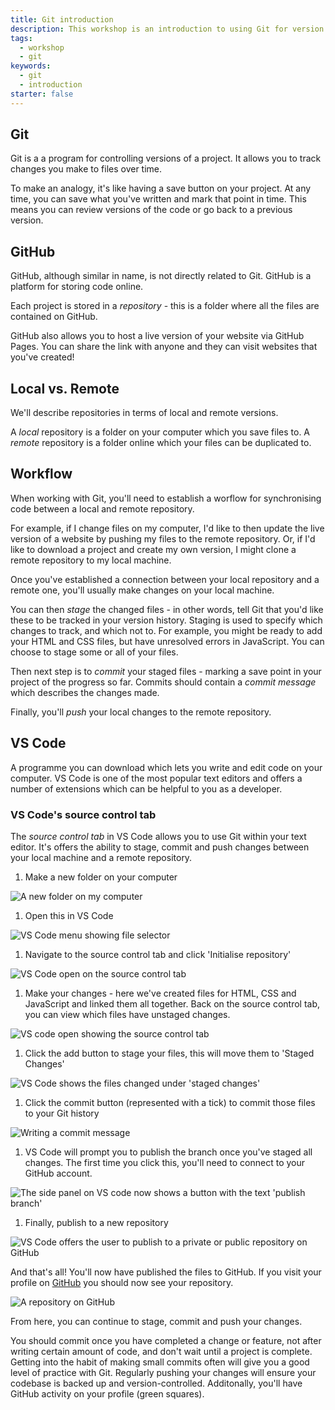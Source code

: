 ```yaml
---
title: Git introduction
description: This workshop is an introduction to using Git for version control; GitHub for hosting a codebase and deploying a website; and VS Code for writing and editing code, as well as version control.
tags:
  - workshop
  - git
keywords:
  - git
  - introduction
starter: false
---
```


## Git

Git is a a program for controlling versions of a project. It allows you to track changes you make to files over time.

To make an analogy, it's like having a save button on your project. At any time, you can save what you've written and mark that point in time. This means you can review versions of the code or go back to a previous version.

## GitHub

GitHub, although similar in name, is not directly related to Git. GitHub is a platform for storing code online.

Each project is stored in a _repository_ - this is a folder where all the files are contained on GitHub.

GitHub also allows you to host a live version of your website via GitHub Pages. You can share the link with anyone and they can visit websites that you've created!

## Local vs. Remote

We'll describe repositories in terms of local and remote versions.

A _local_ repository is a folder on your computer which you save files to. A _remote_ repository is a folder online which your files can be duplicated to.

## Workflow

When working with Git, you'll need to establish a worflow for synchronising code between a local and remote repository.

For example, if I change files on my computer, I'd like to then update the live version of a website by pushing my files to the remote repository. Or, if I'd like to download a project and create my own version, I might clone a remote repository to my local machine.

Once you've established a connection between your local repository and a remote one, you'll usually make changes on your local machine.

You can then _stage_ the changed files - in other words, tell Git that you'd like these to be tracked in your version history. Staging is used to specify which changes to track, and which not to. For example, you might be ready to add your HTML and CSS files, but have unresolved errors in JavaScript. You can choose to stage some or all of your files.

Then next step is to _commit_ your staged files - marking a save point in your project of the progress so far. Commits should contain a _commit message_ which describes the changes made.

Finally, you'll _push_ your local changes to the remote repository.

## VS Code

A programme you can download which lets you write and edit code on your computer. VS Code is one of the most popular text editors and offers a number of extensions which can be helpful to you as a developer.

### VS Code's source control tab

The _source control tab_ in VS Code allows you to use Git within your text editor. It's offers the ability to stage, commit and push changes between your local machine and a remote repository.

1. Make a new folder on your computer

![A new folder on my computer](./images/git-1.jpg)

1. Open this in VS Code

![VS Code menu showing file selector](./images/git-2.jpg)

1. Navigate to the source control tab and click 'Initialise repository'

![VS Code open on the source control tab](./images/git-3.jpg)

1. Make your changes - here we've created files for HTML, CSS and JavaScript and linked them all together. Back on the source control tab, you can view which files have unstaged changes.

![VS code open showing the source control tab](./images/git-4.jpg)

1. Click the add button to stage your files, this will move them to 'Staged Changes'

![VS Code shows the files changed under 'staged changes'](./images/git-5.jpg)

1. Click the commit button (represented with a tick) to commit those files to your Git history

![Writing a commit message](./images/git-6.jpg)

1. VS Code will prompt you to publish the branch once you've staged all changes. The first time you click this, you'll need to connect to your GitHub account.

![The side panel on VS code now shows a button with the text 'publish branch'](./images/git-7.jpg)

1. Finally, publish to a new repository

![VS Code offers the user to publish to a private or public repository on GitHub](./images/git-8.jpg)

And that's all! You'll now have published the files to GitHub. If you visit your profile on [GitHub](https://www.github.com) you should now see your repository.

![A repository on GitHub](./images/git-9.jpg)

From here, you can continue to stage, commit and push your changes.

You should commit once you have completed a change or feature, not after writing certain amount of code, and don't wait until a project is complete. Getting into the habit of making small commits often will give you a good level of practice with Git. Regularly pushing your changes will ensure your codebase is backed up and version-controlled. Additonally, you'll have GitHub activity on your profile (green squares).
